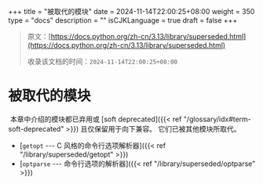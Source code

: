 +++
title = "被取代的模块"
date = 2024-11-14T22:00:25+08:00
weight = 350
type = "docs"
description = ""
isCJKLanguage = true
draft = false
+++

> 原文：[https://docs.python.org/zh-cn/3.13/library/superseded.html](https://docs.python.org/zh-cn/3.13/library/superseded.html)
>
> 收录该文档的时间：`2024-11-14T22:00:25+08:00`

# 被取代的模块

​	本章中介绍的模块都已弃用或 [soft deprecated]({{< ref "/glossary/idx#term-soft-deprecated" >}}) 且仅保留用于向下兼容。 它们已被其他模块所取代。

- [`getopt` --- C 风格的命令行选项解析器]({{< ref "/library/superseded/getopt" >}})
- [`optparse` --- 命令行选项的解析器]({{< ref "/library/superseded/optparse" >}})
